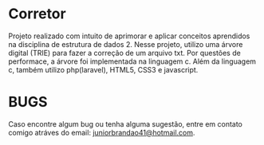 
# Corretor
Projeto realizado com intuito de aprimorar e aplicar conceitos aprendidos na disciplina de estrutura de dados 2.
Nesse projeto, utilizo uma árvore digital (TRIE) para fazer a correção de um arquivo txt. Por questões de performace, a árvore foi implementada na linguagem c. Além da linguagem c, também utilizo php(laravel), HTML5, CSS3 e javascript.

# BUGS
Caso encontre algum bug ou tenha alguma sugestão, entre em contato comigo atráves do email: juniorbrandao41@hotmail.com. 

